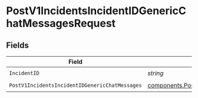 # PostV1IncidentsIncidentIDGenericChatMessagesRequest


## Fields

| Field                                                                                                                              | Type                                                                                                                               | Required                                                                                                                           | Description                                                                                                                        |
| ---------------------------------------------------------------------------------------------------------------------------------- | ---------------------------------------------------------------------------------------------------------------------------------- | ---------------------------------------------------------------------------------------------------------------------------------- | ---------------------------------------------------------------------------------------------------------------------------------- |
| `IncidentID`                                                                                                                       | *string*                                                                                                                           | :heavy_check_mark:                                                                                                                 | N/A                                                                                                                                |
| `PostV1IncidentsIncidentIDGenericChatMessages`                                                                                     | [components.PostV1IncidentsIncidentIDGenericChatMessages](../../models/components/postv1incidentsincidentidgenericchatmessages.md) | :heavy_check_mark:                                                                                                                 | N/A                                                                                                                                |
